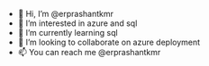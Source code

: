 - 👋 Hi, I’m @erprashantkmr
- 👀 I’m interested in azure and sql
- 🌱 I’m currently learning sql
- 💞️ I’m looking to collaborate on azure deployment
- 📫 You can reach me @erprashantkmr

<!---
erprashantkmr/erprashantkmr is a ✨ special ✨ repository because its `README.md` (this file) appears on your GitHub profile.
You can click the Preview link to take a look at your changes.
--->
